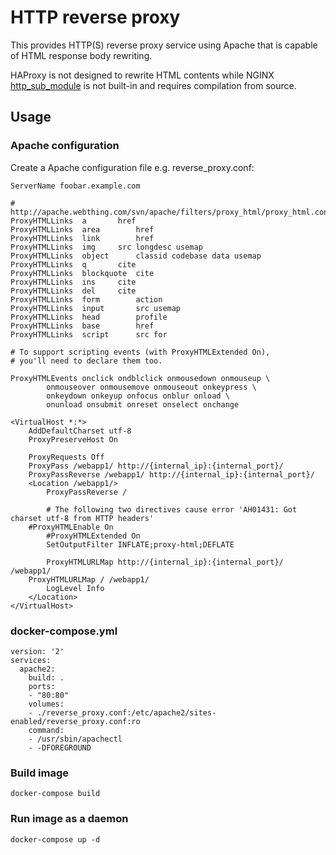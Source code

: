 # HTTP reverse proxy

This provides HTTP(S) reverse proxy service using Apache that is capable of HTML response body rewriting.

HAProxy is not designed to rewrite HTML contents while NGINX [http_sub_module](http://nginx.org/en/docs/http/ngx_http_sub_module.html) is not built-in and requires compilation from source.


## Usage

### Apache configuration

Create a Apache configuration file e.g. reverse_proxy.conf:

```
ServerName foobar.example.com

# http://apache.webthing.com/svn/apache/filters/proxy_html/proxy_html.conf
ProxyHTMLLinks	a		href
ProxyHTMLLinks	area		href
ProxyHTMLLinks	link		href
ProxyHTMLLinks	img		src longdesc usemap
ProxyHTMLLinks	object		classid codebase data usemap
ProxyHTMLLinks	q		cite
ProxyHTMLLinks	blockquote	cite
ProxyHTMLLinks	ins		cite
ProxyHTMLLinks	del		cite
ProxyHTMLLinks	form		action
ProxyHTMLLinks	input		src usemap
ProxyHTMLLinks	head		profile
ProxyHTMLLinks	base		href
ProxyHTMLLinks	script		src for

# To support scripting events (with ProxyHTMLExtended On),
# you'll need to declare them too.

ProxyHTMLEvents	onclick ondblclick onmousedown onmouseup \
		onmouseover onmousemove onmouseout onkeypress \
		onkeydown onkeyup onfocus onblur onload \
		onunload onsubmit onreset onselect onchange

<VirtualHost *:*>
    AddDefaultCharset utf-8
    ProxyPreserveHost On

    ProxyRequests Off
    ProxyPass /webapp1/ http://{internal_ip}:{internal_port}/
    ProxyPassReverse /webapp1/ http://{internal_ip}:{internal_port}/
    <Location /webapp1/>
        ProxyPassReverse /

        # The following two directives cause error 'AH01431: Got charset utf-8 from HTTP headers'
	#ProxyHTMLEnable On
        #ProxyHTMLExtended On
        SetOutputFilter INFLATE;proxy-html;DEFLATE 

        ProxyHTMLURLMap http://{internal_ip}:{internal_port}/ /webapp1/
	ProxyHTMLURLMap / /webapp1/
        LogLevel Info
    </Location>
</VirtualHost>
```

### docker-compose.yml

```
version: '2'
services:
  apache2:
    build: .
    ports:
    - "80:80"
    volumes:
    - ./reverse_proxy.conf:/etc/apache2/sites-enabled/reverse_proxy.conf:ro
    command:
    - /usr/sbin/apachectl
    - -DFOREGROUND
```

### Build image

```
docker-compose build
```

### Run image as a daemon

```
docker-compose up -d
```

